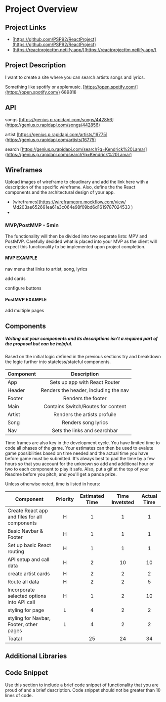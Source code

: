 # Project Overview

## Project Links

- [https://github.com/PSP92/ReactProject](https://github.com/PSP92/ReactProject)
- [https://reactprojecttm.netlify.app/](https://reactprojecttm.netlify.app/)

## Project Description

I want to create a site where you can search artists songs and lyrics. 

Something like spotify or applemusic.
[https://open.spotify.com/](https://open.spotify.com/)
 689818

## API
songs
[https://genius.p.rapidapi.com/songs/442856](https://genius.p.rapidapi.com/songs/442856)

artist
[https://genius.p.rapidapi.com/artists/16775](https://genius.p.rapidapi.com/artists/16775)

search
[https://genius.p.rapidapi.com/search?q=Kendrick%20Lamar](https://genius.p.rapidapi.com/search?q=Kendrick%20Lamar)


  


## Wireframes

Upload images of wireframe to cloudinary and add the link here with a description of the specific wireframe. Also, define the the React components and the architectural design of your app.

- [wireframes](https://wireframepro.mockflow.com/view/ 
Md203ae652661ea61a3c064e98f09bd6d1619787024533
)
- []()


### MVP/PostMVP - 5min

The functionality will then be divided into two separate lists: MPV and PostMVP.  Carefully decided what is placed into your MVP as the client will expect this functionality to be implemented upon project completion.  

#### MVP EXAMPLE
nav menu that links to artist, song, lyrics

add cards

configure buttons

#### PostMVP EXAMPLE
add multiple pages 


## Components
##### Writing out your components and its descriptions isn't a required part of the proposal but can be helpful.

Based on the initial logic defined in the previous sections try and breakdown the logic further into stateless/stateful components. 

| Component | Description | 
| --- | :---: |  
| App | Sets up app with React Router | 
| Header | Renders the header, including the nav | 
| Footer | Renders the footer |
| Main | Contains Switch/Routes for content |
| Artist| Renders the artists profuile |
| Song | Renders song lyrics |
| Nav | Sets the links and searchbar |


Time frames are also key in the development cycle.  You have limited time to code all phases of the game.  Your estimates can then be used to evalute game possibilities based on time needed and the actual time you have before game must be submitted. It's always best to pad the time by a few hours so that you account for the unknown so add and additional hour or two to each component to play it safe. Also, put a gif at the top of your Readme before you pitch, and you'll get a panda prize.

Unless otherwise noted, time is listed in hours:

| Component | Priority | Estimated Time | Time Invetsted | Actual Time |
| --- | :---: |  :---: | :---: | :---: |
| Create React app and files for all components | H | 1 | 1 |  1|
| Basic Navbar & Footer | H | 1 | 1 | 1|
| Set up basic React routing | H | 1 |1  | 1 |
| API setup and call data | H | 2 |10 | 10|
|create artist cards| H | 2| 2| 2|
|Route all data | H | 2 |2| 5|
| Incorporate selected options into API call | H | 1 | 2| 10|
|styling for page | L | 4 | 2 | 2 |
|styling for Navbar, Footer, other pages | L | 4 | 2 |  2|
|Toatal | | 25 | 24 | 34 |



## Additional Libraries


## Code Snippet

Use this section to include a brief code snippet of functionality that you are proud of and a brief description.  Code snippet should not be greater than 10 lines of code.



